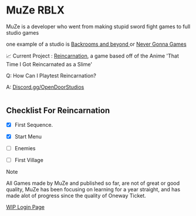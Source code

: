 # MuZe RBLX

MuZe is a developer who went from making stupid sword fight games to full studio games

one example of a studio is [ Backrooms and beyond ](https://www.roblox.com/groups/13826762/The-Backrooms-and-Beyond#!/about ) or [Never Gonna Games](https://www.youtube.com/watch?v=dQw4w9WgXcQ&ab_channel=RickAstley)


📈 Current Project : [Reincarnation](https://www.roblox.com/games/18432687620/Reincarnation), a game based off of the Anime 'That Time I Got Reincarnated as a Slime'

Q: How Can I Playtest Reincarnation?

A: [Discord.gg/OpenDoorStudios](https://discord.com/invite/EDZAC27jBH)

<picture>
 <img src="">
</picture>


## Checklist For Reincarnation
- [X] First Sequence.
- [X] Start Menu
- [ ] Enemies
- [ ] First Village


> [!NOTE]
> All Games made by MuZe and published so far, are not of great or good quality, MuZe has been focusing on learning for a year straight, and has made alot of progress since the quality of Oneway Ticket.

[WIP Login Page](https://muzerblx.github.io/login)
